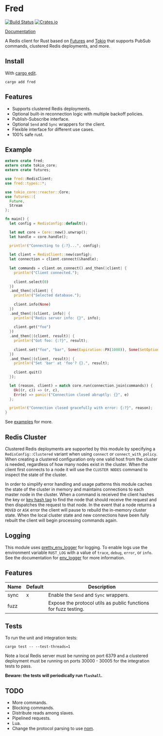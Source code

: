 Fred
====

[![Build Status](https://travis-ci.org/azuqua/fred.rs.svg?branch=master)](https://travis-ci.org/azuqua/fred.rs)
[![Crates.io](https://img.shields.io/crates/v/fred.svg)](https://crates.io/crates/fred)

[Documentation](https://docs.rs/fred/*/fred/)

A Redis client for Rust based on [Futures](https://github.com/alexcrichton/futures-rs) and [Tokio](https://tokio.rs/) that supports PubSub commands, clustered Redis deployments, and more.

## Install

With [cargo edit](https://github.com/killercup/cargo-edit).

```
cargo add fred
```

## Features

* Supports clustered Redis deployments.
* Optional built-in reconnection logic with multiple backoff policies.
* Publish-Subscribe interface.
* Optional `Send` and `Sync` wrappers for the client.
* Flexible interface for different use cases.
* 100% safe rust.

## Example

```rust
extern crate fred;
extern crate tokio_core;
extern crate futures;

use fred::RedisClient;
use fred::types::*;

use tokio_core::reactor::Core;
use futures::{
  Future,
  Stream
};

fn main() {
  let config = RedisConfig::default();

  let mut core = Core::new().unwrap();
  let handle = core.handle();

  println!("Connecting to {:?}...", config);
  
  let client = RedisClient::new(config);
  let connection = client.connect(&handle);
  
  let commands = client.on_connect().and_then(|client| {
    println!("Client connected.");
    
    client.select(0)
  })
  .and_then(|client| {
    println!("Selected database.");
    
    client.info(None)
  })
  .and_then(|(client, info)| {
    println!("Redis server info: {}", info);
    
    client.get("foo")
  })
  .and_then(|(client, result)| {
    println!("Got foo: {:?}", result);
    
    client.set("foo", "bar", Some(Expiration::PX(1000)), Some(SetOptions::NX))
  })
  .and_then(|(client, result)| {
    println!("Set 'bar' at 'foo'? {}.", result);
    
    client.quit()
  });

  let (reason, client) = match core.run(connection.join(commands)) {
    Ok((r, c)) => (r, c),
    Err(e) => panic!("Connection closed abruptly: {}", e) 
  };

  println!("Connection closed gracefully with error: {:?}", reason);
}
```

See [examples](https://github.com/azuqua/fred.rs/tree/master/examples) for more.

## Redis Cluster

Clustered Redis deployments are supported by this module by specifying a `RedisConfig::Clustered` variant when using `connect` or `connect_with_policy`. When creating a clustered configuration only one valid host from the cluster is needed, regardless of how many nodes exist in the cluster. When the client first connects to a node it will use the `CLUSTER NODES` command to inspect the state of the cluster.

In order to simplify error handling and usage patterns this module caches the state of the cluster in memory and maintains connections to each master node in the cluster. When a command is received the client hashes the key or [key hash tag](https://redis.io/topics/cluster-spec#keys-hash-tags) to find the node that should receive the request and then dispatches the request to that node. In the event that a node returns a `MOVED` or `ASK` error the client will pause to rebuild the in-memory cluster state. When the local cluster state and new connections have been fully rebuilt the client will begin processing commands again. 

## Logging

This module uses [pretty_env_logger](https://github.com/seanmonstar/pretty-env-logger) for logging. To enable logs use the environment
variable `RUST_LOG` with a value of `trace`, `debug`, `error`, or `info`. See the documentation for [env_logger](http://rust-lang-nursery.github.io/log/env_logger/) for more information. 

## Features

| Name | Default | Description                                                     |
|------|---------|-----------------------------------------------------------------|
| sync |    x    | Enable the `Send` and `Sync` wrappers.                          |
| fuzz |         | Expose the protocol utils as public functions for fuzz testing. |

## Tests

To run the unit and integration tests:

```
cargo test -- --test-threads=1
```

Note a local Redis server must be running on port 6379 and a clustered deployment must be running on ports 30000 - 30005 for the integration tests to pass.

**Beware: the tests will periodically run `flushall`.**

## TODO

* More commands.
* Blocking commands.
* Distribute reads among slaves.
* Pipelined requests.
* Lua.
* Change the protocol parsing to use [nom](https://github.com/Geal/nom).